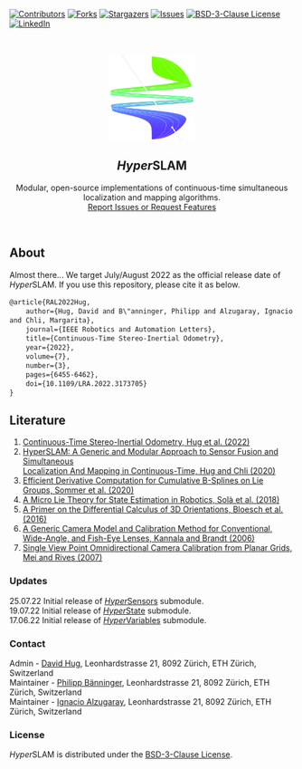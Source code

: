 [contributors-shield]: https://img.shields.io/github/contributors/VIS4ROB-lab/HyperSLAM.svg?style=for-the-badge
[contributors-url]: https://github.com/VIS4ROB-lab/HyperSLAM/graphs/contributors
[forks-shield]: https://img.shields.io/github/forks/VIS4ROB-lab/HyperSLAM.svg?style=for-the-badge
[forks-url]: https://github.com/VIS4ROB-lab/HyperSLAM/network/members
[stars-shield]: https://img.shields.io/github/stars/VIS4ROB-lab/HyperSLAM.svg?style=for-the-badge
[stars-url]: https://github.com/VIS4ROB-lab/HyperSLAM/stargazers
[issues-shield]: https://img.shields.io/github/issues/VIS4ROB-lab/HyperSLAM.svg?style=for-the-badge
[issues-url]: https://github.com/VIS4ROB-lab/HyperSLAM/issues
[license-shield]: https://img.shields.io/github/license/VIS4ROB-lab/HyperSLAM.svg?style=for-the-badge
[license-url]: https://github.com/VIS4ROB-lab/HyperSLAM/blob/main/LICENSE
[linkedin-shield]: https://img.shields.io/badge/-LinkedIn-black.svg?style=for-the-badge&logo=linkedin&colorB=555
[linkedin-url]: https://linkedin.com/in/davidhug

[![Contributors][contributors-shield]][contributors-url]
[![Forks][forks-shield]][forks-url]
[![Stargazers][stars-shield]][stars-url]
[![Issues][issues-shield]][issues-url]
[![BSD-3-Clause License][license-shield]][license-url]
[![LinkedIn][linkedin-shield]][linkedin-url]

<br />
<br />
<div align="center">
  <a href="https://github.com/VIS4ROB-lab/HyperSLAM">
    <img src="images/emblem.png" alt="" style="width: 150px;">
  </a>

<h2><em>Hyper</em>SLAM</h2>
  <p>
    Modular, open-source implementations of continuous-time simultaneous localization and mapping algorithms.
    <br />
    <a href="https://github.com/VIS4ROB-lab/HyperSLAM/issues">Report Issues or Request Features</a>
  </p>
</div>
<br />

## About

Almost there... We target July/August 2022 as the official release date of *Hyper*SLAM. If you use this repository, please cite it as below.

```
@article{RAL2022Hug,
    author={Hug, David and B\"anninger, Philipp and Alzugaray, Ignacio and Chli, Margarita},
    journal={IEEE Robotics and Automation Letters},
    title={Continuous-Time Stereo-Inertial Odometry},
    year={2022},
    volume={7},
    number={3},
    pages={6455-6462},
    doi={10.1109/LRA.2022.3173705}
}
```

## Literature

1. [Continuous-Time Stereo-Inertial Odometry, Hug et al. (2022)](https://ieeexplore.ieee.org/document/9772323)
2. [HyperSLAM: A Generic and Modular Approach to Sensor Fusion and Simultaneous<br /> Localization And Mapping in Continuous-Time, Hug and Chli (2020)](https://ieeexplore.ieee.org/document/9320417)
3. [Efficient Derivative Computation for Cumulative B-Splines on Lie Groups, Sommer et al. (2020)](https://ieeexplore.ieee.org/document/9157639)
4. [A Micro Lie Theory for State Estimation in Robotics, Solà et al. (2018)](https://arxiv.org/abs/1812.01537)
5. [A Primer on the Differential Calculus of 3D Orientations, Bloesch et al. (2016)](https://arxiv.org/abs/1606.05285)
6. [A Generic Camera Model and Calibration Method for Conventional,<br /> Wide-Angle, and Fish-Eye Lenses, Kannala and Brandt (2006)](https://ieeexplore.ieee.org/document/1642666)
7. [Single View Point Omnidirectional Camera Calibration from Planar Grids, Mei and Rives (2007)](https://ieeexplore.ieee.org/document/4209702)

### Updates

25.07.22 Initial release of [*Hyper*Sensors](https://github.com/VIS4ROB-lab/HyperSensors) submodule.<br/>
19.07.22 Initial release of [*Hyper*State](https://github.com/VIS4ROB-lab/HyperState) submodule.<br/>
17.06.22 Initial release of [*Hyper*Variables](https://github.com/VIS4ROB-lab/HyperVariables) submodule.

### Contact

Admin - [David Hug](mailto:dhug@ethz.ch), Leonhardstrasse 21, 8092 Zürich, ETH Zürich, Switzerland  
Maintainer - [Philipp Bänninger](mailto:baephili@ethz.ch), Leonhardstrasse 21, 8092 Zürich, ETH Zürich, Switzerland  
Maintainer - [Ignacio Alzugaray](mailto:aignacio@ethz.ch), Leonhardstrasse 21, 8092 Zürich, ETH Zürich, Switzerland

### License

*Hyper*SLAM is distributed under the [BSD-3-Clause License](LICENSE).
